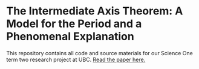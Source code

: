 # The Intermediate Axis Theorem: A Model for the Period and a Phenomenal Explanation

This repository contains all code and source materials for our Science One term two research project at UBC. [Read the paper here.](https://doi.org/10.14288/1.0448943)
